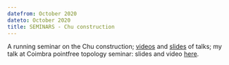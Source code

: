 ```yaml
---
datefrom: October 2020
dateto: October 2020
title: SEMINARS - Chu construction
---
```


A running seminar on the Chu construction; [videos](https://compose.ioc.ee/chu/) and [slides](stuff/dusko-chu.pdf) of talks; my talk at Coimbra pointfree topology seminar: slides and video [here](https://bham-ac-uk.zoom.us/rec/play/LFRubGk4oWwI3WRDRyGid4rgrie7b-hqODpp1G8HDt--0ToPN2GNqe25Jqsjy4dpaXXTBGJgB1902H9F.-PSXnVnpIjsDaA_2?continueMode=true&_x_zm_rtaid=hhBrE5hTS9K9MCe2_L1Jqw.1607169222927.c60b4983e92098a22cc203256a5a1788&_x_zm_rhtaid=793).